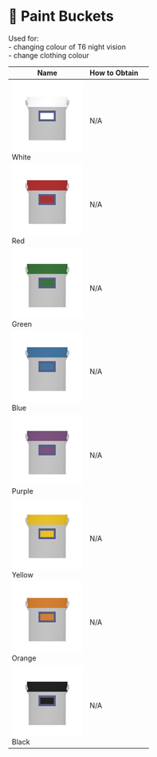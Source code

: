 # 🎨 Paint Buckets

Used for: \
\- changing colour of T6 night vision \
\- change clothing colour

<table><thead><tr><th width="142.33333333333331">Name</th><th>How to Obtain</th><th></th></tr></thead><tbody><tr><td><img src="../.gitbook/assets/Paint_White_10506.png" alt="" data-size="line">White</td><td>N/A</td><td></td></tr><tr><td><img src="../.gitbook/assets/Paint_Red_10505.png" alt="" data-size="line">Red</td><td>N/A</td><td></td></tr><tr><td><img src="../.gitbook/assets/Paint_Green_10502.png" alt="" data-size="line">Green</td><td>N/A</td><td></td></tr><tr><td><img src="../.gitbook/assets/Paint_Blue_10501.png" alt="" data-size="line">Blue</td><td>N/A</td><td></td></tr><tr><td><img src="../.gitbook/assets/Paint_Purple_10504.png" alt="" data-size="line">Purple</td><td>N/A</td><td></td></tr><tr><td><img src="../.gitbook/assets/Paint_Yellow_10507 (1).png" alt="" data-size="line">Yellow</td><td>N/A</td><td></td></tr><tr><td><img src="../.gitbook/assets/Paint_Orange_10503.png" alt="" data-size="line">Orange</td><td>N/A</td><td></td></tr><tr><td><img src="../.gitbook/assets/Paint_Black_10500.png" alt="" data-size="line">Black</td><td>N/A</td><td></td></tr></tbody></table>
